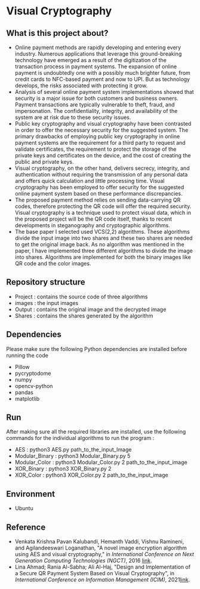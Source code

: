 # Visual Cryptography


## What is this project about?
- Online payment methods are rapidly developing and entering every industry. Numerous applications that leverage this ground-breaking technology have emerged as a result of the digitization of the transaction process in payment systems. The expansion of online payment is undoubtedly one with a possibly much brighter future, from credit cards to NFC-based payment and now to UPI. But as technology develops, the risks associated with protecting it grow.
-  Analysis of several online payment system implementations showed that security is a major issue for both customers and business owners. Payment transactions are typically vulnerable to theft, fraud, and impersonation. The confidentiality, integrity, and availability of the system are at risk due to these security issues.
- Public key cryptography and visual cryptography have been contrasted in order to offer the necessary security for the suggested system. The primary drawbacks of employing public key cryptography in online payment systems are the requirement for a third party to request and validate certificates, the requirement to protect the storage of the private keys and certificates on the device, and the cost of creating the public and private keys. 
- Visual cryptography, on the other hand, delivers secrecy, integrity, and authentication without requiring the transmission of any personal data and offers quick calculation and little processing time. Visual cryptography has been employed to offer security for the suggested online payment system based on these performance discrepancies.
- The proposed payment method relies on sending data-carrying QR codes, therefore protecting the QR code will offer the required security. Visual cryptography is a technique used to protect visual data, which in the proposed project will be the QR code itself, thanks to recent developments in steganography and cryptographic algorithms.
- The base paper I selected used VCS(2,2) algorithms. These algorithms divide the input image into two shares and these two shares are needed to get the original image back. As no algorithm was mentioned in the paper, I have implemented three different algorithms to divide the image into shares. Algorithms are implemented for both the binary images like QR code and the color images.


## Repository structure
- Project : contains the source code of three algorithms
- images : the input images
- Output : contains the original image and the decrypted image 
- Shares : contains the shares generated by the algorithm


## Dependencies
Please make sure the following Python dependencies are installed before running the code
- Pillow
- pycryptodome
- numpy
- opencv-python
- pandas
- matplotlib


## Run
After making sure all the required libraries are installed, use the following commands for the individual algorithms to run the program : 
- AES : python3 AES.py path_to_the_input_Image
- Modular_Binary : python3 Modular_Binary.py 5
- Modular_Color : python3 Modular_Color.py 2 path_to_the_input_image
- XOR_Binary : python3 XOR_Binary.py 2
- XOR_Color : python3 XOR_Color.py 2 path_to_the_input_image


## Environment
- Ubuntu


## Reference
- Venkata Krishna Pavan Kalubandi, Hemanth Vaddi, Vishnu Ramineni, and Agilandeeswari Loganathan, "A novel image encryption algorithm using AES and visual cryptography," in *International Conference on Next Generation Computing Technologies (NGCT)*, 2016 [link](https://ieeexplore.ieee.org/document/7877521).
- Lina Ahmad; Rania Al-Sabha; Ali Al-Haj, "Design and Implementation of a Secure QR Payment System Based on Visual Cryptography", in *International Conference on Information Management (ICIM)*, 2021[link](https://ieeexplore.ieee.org/document/9417129).



